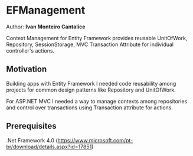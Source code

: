 # EFManagement

Author: **Ivan Monteiro Cantalice**

Context Management for Entity Framework provides reusable UnitOfWork, Repository, SessionStorage, MVC Transaction Attribute for individual controller's actions.

## Motivation

Building apps with Entity Framework I needed  code reusability among projects for common design patterns like Repository and UnitOfWork. 

For ASP.NET MVC I needed a way to manage contexts among repositories and control over transactions using Transaction attribute for actions.


## Prerequisites

.Net Framework 4.0 (https://www.microsoft.com/pt-br/download/details.aspx?id=17851)